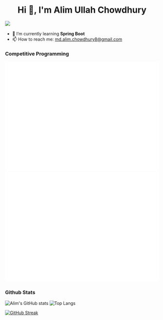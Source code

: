 <h1 align="center"> Hi 👋, I'm Alim Ullah Chowdhury</h1>


![](https://komarev.com/ghpvc/?username=AlimChowdhury)

- 🌱 I’m currently learning **Spring Boot**
- 📫 How to reach me: md.alim.chowdhury8@gmail.com

<!--
**AlimChowdhury/AlimChowdhury** is a ✨ _special_ ✨ repository because its `README.md` (this file) appears on your GitHub profile.

Here are some ideas to get you started:

- 🔭 I’m currently working on ...
- 👯 I’m looking to collaborate on ...
- 🤔 I’m looking for help with ...
- 💬 Ask me about ...
- 😄 Pronouns: ...
- ⚡ Fun fact: ...
-->

### Competitive Programming

![](https://raw.githubusercontent.com/AlimChowdhury/cf-stats/main/output/light_card.svg#gh-dark-mode-only)
![](https://raw.githubusercontent.com/AlimChowdhury/cf-stats/main/output/light_card.svg)

### Github Stats
![Alim's GitHub stats](https://github-readme-stats.vercel.app/api?username=AlimChowdhury&show_icons=true)
![Top Langs](https://github-readme-stats.vercel.app/api/top-langs/?username=AlimChowdhury)


[![GitHub Streak](http://github-readme-streak-stats.herokuapp.com?user=AlimChowdhury)](https://git.io/streak-stats)
